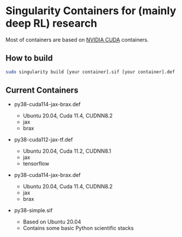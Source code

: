 # Singularity Containers for (mainly deep RL) research
Most of containers are based on [NVIDIA CUDA](https://catalog.ngc.nvidia.com/orgs/nvidia/containers/cuda) containers.

## How to build
```bash
sudo singularity build [your container].sif [your container].def
```

## Current Containers
- py38-cuda114-jax-brax.def
  - Ubuntu 20.04, Cuda 11.4, CUDNN8.2
  - jax
  - brax

- py38-cuda112-jax-tf.def
  - Ubuntu 20.04, Cuda 11.2, CUDNN8.1
  - jax
  - tensorflow

- py38-cuda114-jax-brax.def
  - Ubuntu 20.04, Cuda 11.4, CUDNN8.2
  - jax
  - brax

- py38-simple.sif
  - Based on Ubuntu 20.04
  - Contains some basic Python scientific stacks
